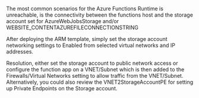 The most common scenarios for the Azure Functions Runtime is unreachable, is the connectivity between the functions host and the storage account set for AzureWebJobsStorage and/or WEBSITE_CONTENTAZUREFILECONNECTIONSTRING

After deploying the ARM template, simply set the storage account networking settings to Enabled from selected virtual networks and IP addresses.

Resolution, either set the storage account to public network access or configure the function app on a VNET/Subnet which is then added to the Firewalls/Virtual Networks setting to allow traffic from the VNET/Subnet. 
Alternatively, you could also review the VNET2StorageAccountPE for setting up Private Endpoints on the Storage account. 
